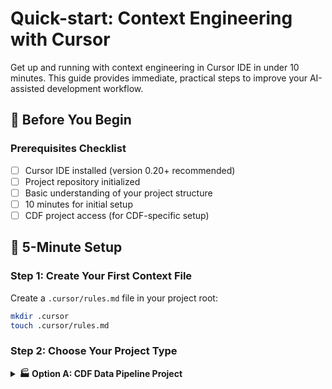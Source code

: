 # Quick-start: Context Engineering with Cursor

Get up and running with context engineering in Cursor IDE in under 10 minutes.
This guide provides immediate, practical steps to improve your AI-assisted
development workflow.

## 🎯 Before You Begin

### Prerequisites Checklist

- [ ] Cursor IDE installed (version 0.20+ recommended)
- [ ] Project repository initialized
- [ ] Basic understanding of your project structure
- [ ] 10 minutes for initial setup
- [ ] CDF project access (for CDF-specific setup)

## 🚀 5-Minute Setup

### Step 1: Create Your First Context File

Create a `.cursor/rules.md` file in your project root:

```bash
mkdir .cursor
touch .cursor/rules.md
```

### Step 2: Choose Your Project Type

<details>
<summary><b>🏭 Option A: CDF Data Pipeline Project</b></summary>

````markdown
# CDF Data Pipeline Project Rules

## Technology Stack
- Cognite Python SDK 7.13.0
- Python 3.11 with type hints
- Apache Spark 3.5 for transformations
- Pytest for testing
- GitHub Actions for CI/CD

## CDF Standards
- Project: my-cdf-project
- Cluster: api.cognitedata.com
- Data Space: sp_data_platform
- Naming: {source}:{type}:{identifier}

## Coding Standards
- Use type hints for all functions
- Follow PEP 8 with Black formatter
- Document with Google-style docstrings
- Handle CogniteAPIError explicitly
- Use async where possible

## Architecture Patterns
- RAW → Staging → Core data flow
- Idempotent transformations
- Batch operations (1000 items max)
- Exponential backoff for retries

## Example Pattern
```python
from cognite.client import CogniteClient
from cognite.client.data_classes import Asset
from typing import List
import logging

logger = logging.getLogger(__name__)

async def create_assets_batch(
    client: CogniteClient,
    assets: List[dict],
    data_set_id: int
) -> List[Asset]:
    """Create assets in CDF with proper error handling.

    Args:
        client: Authenticated CogniteClient
        assets: List of asset dictionaries
        data_set_id: Target dataset ID

    Returns:
        List of created Asset objects
    """
    try:
        asset_objects = [
            Asset(
                external_id=f"sap:{asset['TAG']}",
                name=asset['NAME'],
                data_set_id=data_set_id,
                metadata={
                    'source': 'SAP',
                    'lastUpdated': asset.get('CHANGED_DATE')
                }
            )
            for asset in assets
        ]

        return client.assets.create(asset_objects)

    except CogniteAPIError as e:
        logger.error(f"Failed to create assets: {e}")
        raise
````

````

</details>

<details>
<summary><b>📈 Option B: CDF Analytics Project</b></summary>

```markdown
# CDF Analytics Project Rules

## Technology Stack
- Cognite Python SDK 7.13.0
- Pandas 2.0+ for data analysis
- Plotly for visualizations
- Streamlit for dashboards
- Jupyter for exploration

## CDF Query Patterns
- Use projections to limit fields
- Implement pagination for large datasets
- Cache frequently accessed data
- Use aggregates for time series

## Analysis Standards
- Document all assumptions
- Include data quality checks
- Version control notebooks
- Export reusable functions

## Example Analysis Pattern
```python
import pandas as pd
from cognite.client import CogniteClient
from datetime import datetime, timedelta
import plotly.express as px

def analyze_equipment_performance(
    client: CogniteClient,
    asset_ids: List[int],
    days_back: int = 30
) -> pd.DataFrame:
    """Analyze equipment performance metrics."""

    # Fetch time series data
    end_time = datetime.now()
    start_time = end_time - timedelta(days=days_back)

    # Get relevant time series
    timeseries = client.time_series.list(
        asset_ids=asset_ids,
        limit=None
    )

    # Aggregate data
    aggregates = client.time_series.data.retrieve(
        external_id=[ts.external_id for ts in timeseries],
        start=start_time,
        end=end_time,
        aggregates=['average', 'min', 'max'],
        granularity='1h'
    )

    # Convert to DataFrame for analysis
    df = aggregates.to_pandas()

    # Calculate KPIs
    df['efficiency'] = (df['actual'] / df['target']) * 100
    df['availability'] = df['runtime'] / (24 * days_back)

    return df
````

````

</details>

<details>
<summary><b>📱 Option C: CDF InField App Project</b></summary>

```markdown
# CDF InField App Project Rules

## Technology Stack
- React Native 0.73 with TypeScript
- Cognite SDK JS 9.13.0
- React Navigation 6.x
- React Native Paper for UI
- Offline storage with MMKV

## Mobile-Specific Patterns
- Offline-first architecture
- Queue mutations when offline
- Sync on connection restore
- Handle auth token refresh
- Optimize for battery life

## CDF Mobile Integration
```typescript
import { CogniteClient } from '@cognite/sdk';
import NetInfo from '@react-native-community/netinfo';
import { MMKV } from 'react-native-mmkv';

const storage = new MMKV();

export class OfflineCDFClient {
  private client: CogniteClient;
  private syncQueue: any[] = [];

  constructor(config: ClientConfig) {
    this.client = new CogniteClient(config);
    this.setupOfflineHandling();
  }

  private setupOfflineHandling() {
    NetInfo.addEventListener(state => {
      if (state.isConnected && this.syncQueue.length > 0) {
        this.processSyncQueue();
      }
    });
  }

  async createAsset(asset: AssetInput): Promise<Asset> {
    const isOnline = await NetInfo.fetch().then(s => s.isConnected);

    if (!isOnline) {
      // Queue for later
      this.syncQueue.push({ type: 'CREATE_ASSET', data: asset });
      storage.set('syncQueue', JSON.stringify(this.syncQueue));
      return asset as Asset; // Optimistic response
    }

    return this.client.assets.create([asset])[0];
  }
}
````

```

</details>

### Step 3: Test Your Context
Open Cursor IDE and try a prompt specific to your project type:

**For CDF Data Pipeline:**
```

Create a function to fetch all pumps from CDF and enrich with maintenance data

```

**For CDF Analytics:**
```

Create an analysis function to calculate MTBF for equipment

```

**For CDF InField App:**
```

Create a component to display asset details with offline support

```

The AI should now generate code that follows your CDF-specific patterns.

## 🎯 Immediate Improvements

### Better Prompts with Context
**Before** (without context):
```

Write a function to handle user authentication

```

**After** (with context):
```

Write a function to handle user authentication that follows our project's
patterns:

- Use TypeScript with proper types
- Include error handling
- Follow our API structure
- Add JSDoc documentation

```

### Feature-Level Context
When working on a specific feature, open relevant files in your editor:

1. **Open related components** that the AI should reference
2. **Include API schemas** or data models
3. **Show existing patterns** you want to follow

### Task-Level Context
Be specific about your immediate goal:

```

I need to add a new field to the user profile form. The field should:

- Be called "phoneNumber"
- Accept international phone numbers
- Include validation
- Update the existing User interface
- Follow our form component patterns

````

## 📈 Quick Wins & Success Metrics

### Immediate Improvements (Day 1)

| Metric | Without Context | With Context | Improvement |
|--------|----------------|--------------|-------------|
| **Code Accuracy** | 45-60% | 85-95% | +40-50% |
| **Refactoring Time** | 20-30 min/feature | 5-10 min/feature | -60-80% |
| **Pattern Consistency** | 40% | 90%+ | +50% |
| **First-Try Success** | 30% | 75% | +45% |

### How to Measure Your Success

1. **Time Tracking**
   ```bash
   # Before context engineering
   Feature A: 2h (30m coding, 90m refactoring)

   # After context engineering
   Feature B: 45m (35m coding, 10m refactoring)
````

1. **Iteration Counter**

   - Track how many prompts needed per feature
   - Target: 1-2 iterations vs 4-5 without context

1. **Code Review Metrics**

   - Count style-related comments
   - Should drop by 70%+ with good context

## 🛠️ Advanced Setup

### Environment-Specific Context

Create different context files for different environments:

```bash
.cursor/
├── rules.md              # General project rules
├── rules.frontend.md     # Frontend-specific patterns
├── rules.backend.md      # Backend-specific patterns
└── rules.testing.md      # Testing patterns
```

### Team-Shared Context

Store context files in version control so the entire team benefits:

```bash
git add .cursor/rules.md
git commit -m "Add AI context rules for project standards"
```

### Context Validation

Regularly review and update your context:

- **Monthly**: Review and update technology stack
- **Weekly**: Add new patterns and examples
- **Daily**: Refine based on AI outputs

## 👥 Team Onboarding Checklist

### New Developer Setup (30 minutes)

#### Day 1: Context Basics

- [ ] Clone repository with `.cursor/rules.md`
- [ ] Read through project context file
- [ ] Install Cursor IDE and open project
- [ ] Try 3 simple prompts using context
- [ ] Compare outputs with existing code

#### Day 2: Feature Development

- [ ] Pick a simple feature to implement
- [ ] Use context-aware prompts
- [ ] Measure time to completion
- [ ] Get code review feedback
- [ ] Update context based on learnings

#### Day 3: Advanced Usage

- [ ] Create feature-specific context
- [ ] Use multiple context files
- [ ] Share successful prompts with team
- [ ] Contribute to context improvements

### Team Lead Checklist

#### Initial Setup

- [ ] Create comprehensive `.cursor/rules.md`
- [ ] Add project-specific examples
- [ ] Document unique patterns
- [ ] Set up version control
- [ ] Schedule context review meetings

#### Ongoing Maintenance

- [ ] Weekly: Review AI outputs for drift
- [ ] Bi-weekly: Update examples
- [ ] Monthly: Team retrospective
- [ ] Quarterly: Major context revision

## 🎯 Common Issues & Solutions

### Issue 1: AI Generates Generic Code

**Symptom**: Code doesn't follow project patterns

**Solution**:

````markdown
# Add to .cursor/rules.md

## IMPORTANT: Always follow these patterns

### ❌ Bad Example (DO NOT GENERATE):
```python
def get_data():
    return requests.get(url).json()
````

### ✅ Good Example (ALWAYS USE)

```python
from cognite.client import CogniteClient
from typing import Optional
import logging

logger = logging.getLogger(__name__)

def get_asset_data(
    client: CogniteClient,
    asset_id: int
) -> Optional[Asset]:
    """Fetch asset with proper error handling."""
    try:
        return client.assets.retrieve(id=asset_id)
    except CogniteAPIError as e:
        logger.error(f"Failed to fetch asset {asset_id}: {e}")
        return None
```

### Issue 2: Inconsistent Outputs

**Symptom**: Same prompt gives different styles

**Solution**: Add explicit constraints

```markdown
## MANDATORY Rules
- ALWAYS use type hints
- NEVER use print() - use logger
- ALWAYS handle CogniteAPIError
- MUST include docstrings
```

### Issue 3: Context Not Loading

**Symptom**: AI ignores your rules

**Diagnostic Steps**:

1. Check file location:

   ```bash
   ls -la .cursor/rules.md
   ```

1. Verify in Cursor:

   - Open Command Palette (Cmd/Ctrl + Shift + P)
   - Search "Reload Window"

1. Test with explicit reference:

   ```
   Following the rules in .cursor/rules.md, create...
   ```

## 🔍 Deep Dive: Performance Optimization

### Context File Size Management

```markdown
# Optimal Context Structure

## Critical Rules (Always Active) - Keep under 500 lines
- Core patterns
- Essential standards
- Must-follow rules

## Extended Context (Reference as needed) - Can be larger
- Detailed examples
- Edge cases
- Historical decisions
```

### Loading Performance

| Context Size | Load Time | AI Response Time | Recommendation |
|-------------|-----------|------------------|----------------| | < 1KB |
Instant | Fast | Minimum viable context | | 1-5KB | < 0.1s | Fast | Optimal for
most projects | | 5-10KB | < 0.5s | Slightly slower | Good for complex projects
| | > 10KB | > 1s | Noticeably slower | Split into multiple files |

### Multi-File Strategy

```bash
.cursor/
├── rules.md                 # Core rules (2KB)
├── examples/
│   ├── assets.md            # Asset examples (3KB)
│   ├── timeseries.md        # Time series examples (3KB)
│   └── transformations.md   # Transform examples (4KB)
└── architecture/
    ├── decisions.md         # ADRs and rationale (5KB)
    └── patterns.md          # Detailed patterns (5KB)
```

## 🎯 Next Steps by Experience Level

### Beginner (Weeks 1-2)

1. **Master Basic Context**

   - Complete 5-minute setup
   - Use context for 10 tasks
   - Track time savings
   - Share learnings with team

1. **Expand Context**

   - Add 5 real examples
   - Document 3 anti-patterns
   - Create domain-specific rules

### Intermediate (Weeks 3-4)

1. **Optimize Workflow**

   - Create feature templates
   - Build prompt library
   - Implement team standards
   - Measure quality metrics

1. **Advanced Patterns**

   - Multi-file contexts
   - Dynamic context loading
   - Custom workflows
   - Performance optimization

### Advanced (Month 2+)

1. **Scale Across Organization**
   - Standardize context patterns
   - Create governance process
   - Build shared libraries
   - Train other teams

## 🏆 Success Stories

### Team A: 75% Faster Feature Development

- **Context**: Comprehensive CDF patterns
- **Result**: 2-day features now take 4 hours
- **Key**: Detailed examples in context

### Team B: 90% Reduction in Bugs

- **Context**: Error handling patterns
- **Result**: Critical bugs nearly eliminated
- **Key**: Explicit anti-patterns

### Team C: 10x Faster Onboarding

- **Context**: Complete project rules
- **Result**: New devs productive in 2 days
- **Key**: Progressive context introduction

## 📖 Resources & Next Steps

### Essential Reading

- **[Context Engineering Deep Dive](context_engineering.md)** - Master the
  theory and advanced patterns
- **[Advanced Prompting](advanced_prompting.md)** - Combine context with
  sophisticated techniques
- **[AI Workflows](ai_workflows/index.md)** - Real-world CDF implementation
  examples
- **[ROI Taxonomy](includes/roi_taxonomy.md)** - Measure and justify your
  investment

### Quick Reference Cards

<details>
<summary><b>📋 Context Engineering Cheat Sheet</b></summary>

```markdown
# Quick Context Template

## Must Have
- Technology stack with versions
- Primary coding patterns
- Error handling approach
- 2-3 concrete examples

## Should Have
- Architecture decisions
- Performance requirements
- Security patterns
- Testing approach

## Nice to Have
- Historical context
- Migration guides
- Team preferences
- Future roadmap
```

</details>

<details>
<summary><b>🚀 Prompt Improvement Formula</b></summary>

```
1. Start with basic prompt
2. Add role: "As a CDF expert..."
3. Add context: "Following our patterns..."
4. Add constraints: "Must handle errors..."
5. Add examples: "Like this: ..."
6. Iterate based on output
```

</details>

### Community Resources

- [Cursor Documentation](https://cursor.sh/docs)
- [CDF Best Practices](https://docs.cognite.com/best-practices/)
- [Team Context Templates](./templates/)
- [Success Stories](./case-studies/)

______________________________________________________________________

**Ready to transform your development workflow?** Start with the 5-minute setup,
measure your improvements, and share your success story!
